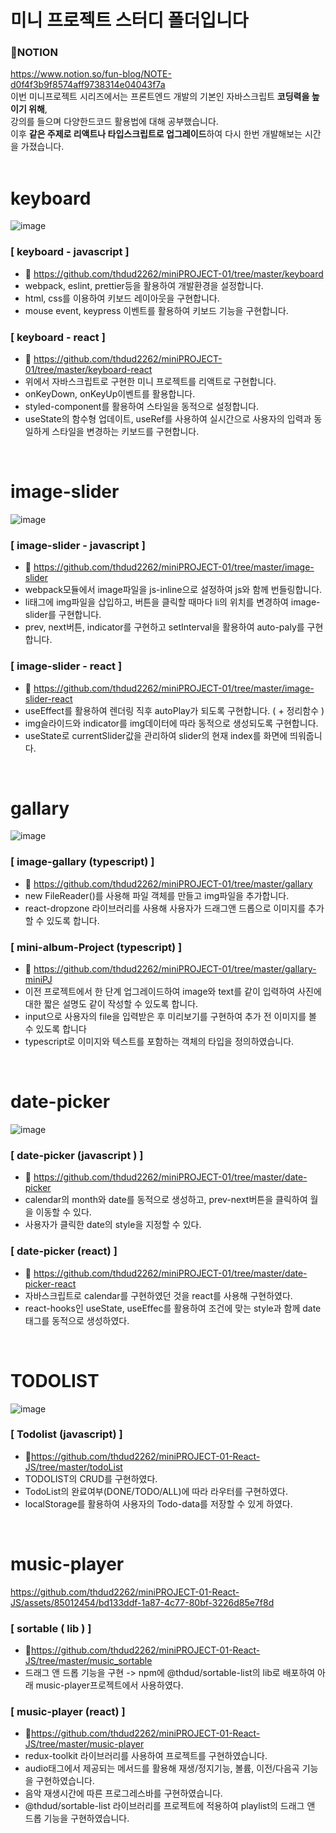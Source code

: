 # 미니 프로젝트 스터디 폴더입니다
### 📕NOTION <br> 
https://www.notion.so/fun-blog/NOTE-d0f4f3b9f8574aff9738314e04043f7a <br>
이번 미니프로젝트 시리즈에서는 프론트엔드 개발의 기본인 자바스크립트 **코딩력을 높이기 위해**,<br>
강의를 들으며 다양한드코드 활용법에 대해 공부했습니다. <br>
이후 **같은 주제로 리액트나 타입스크립트로 업그레이드**하여 다시 한번 개발해보는 시간을 가졌습니다.<br>
<br>

# keyboard
![image](https://user-images.githubusercontent.com/85012454/233993113-8010f9ec-94f2-4db7-988f-e94194a39079.png)
### [ keyboard - javascript ]
- 🔎 https://github.com/thdud2262/miniPROJECT-01/tree/master/keyboard
- webpack, eslint, prettier등을 활용하여 개발환경을 설정합니다.
- html, css를 이용하여 키보드 레이아웃을 구현합니다.
- mouse event, keypress 이벤트를 활용하여 키보드 기능을 구현합니다.

### [ keyboard - react ]
- 🔎 https://github.com/thdud2262/miniPROJECT-01/tree/master/keyboard-react
- 위에서 자바스크립트로 구현한 미니 프로젝트를 리액트로 구현합니다.
- onKeyDown, onKeyUp이벤트를 활용합니다. 
- styled-component를 활용하여 스타일을 동적으로 설정합니다.
- useState의 함수형 업데이트, useRef를 사용하여 실시간으로 사용자의 입력과 동일하게 스타일을 변경하는 키보드를 구현합니다.
<br>

# image-slider
![image](https://user-images.githubusercontent.com/85012454/233810284-7039c23c-d3d9-4b2a-ade0-f99e128c3ee8.png)
### [ image-slider - javascript ]
- 🔎 https://github.com/thdud2262/miniPROJECT-01/tree/master/image-slider
- webpack모듈에서 image파일을 js-inline으로 설정하여 js와 함께 번들링합니다.
- li태그에 img파일을 삽입하고, 버튼을 클릭할 때마다 li의 위치를 변경하여 image-slider를 구현합니다.
- prev, next버튼, indicator를 구현하고 setInterval을 활용하여 auto-paly를 구현합니다.

### [ image-slider - react ]
- 🔎 https://github.com/thdud2262/miniPROJECT-01/tree/master/image-slider-react
- useEffect를 활용하여 렌더링 직후 autoPlay가 되도록 구현합니다. ( + 정리함수 )
- img슬라이드와 indicator를 img데이터에 따라 동적으로 생성되도록 구현합니다.
- useState로 currentSlider값을 관리하여 slider의 현재 index를 화면에 띄워줍니다.
<br>

# gallary
![image](https://user-images.githubusercontent.com/85012454/236586423-7a816b4b-1409-4d3c-9101-f3c28f02c6c8.png)

### [ image-gallary (typescript) ]
- 🔎 https://github.com/thdud2262/miniPROJECT-01/tree/master/gallary
- new FileReader()를 사용해 파일 객체를 만들고 img파일을 추가합니다.
- react-dropzone 라이브러리를 사용해 사용자가 드래그앤 드롭으로 이미지를 추가할 수 있도록 합니다.

### [ mini-album-Project (typescript) ]
- 🔎 https://github.com/thdud2262/miniPROJECT-01/tree/master/gallary-miniPJ
- 이전 프로젝트에서 한 단계 업그레이드하여 image와 text를 같이 입력하여 사진에 대한 짧은 설명도 같이 작성할 수 있도록 합니다.
- input으로 사용자의 file을 입력받은 후 미리보기를 구현하여 추가 전 이미지를 볼 수 있도록 합니다
- typescript로 이미지와 텍스트를 포함하는 객체의 타입을 정의하였습니다.
<br>

# date-picker
![image](https://github.com/thdud2262/miniPROJECT-01/assets/85012454/45bec232-ed5b-4d93-a296-80bb49e68187)

### [ date-picker (javascript ) ]
- 🔎 https://github.com/thdud2262/miniPROJECT-01/tree/master/date-picker
- calendar의 month와 date를 동적으로 생성하고, prev-next버튼을 클릭하여 월을 이동할 수 있다.
- 사용자가 클릭한 date의 style을 지정할 수 있다.  

### [ date-picker (react) ]
- 🔎 https://github.com/thdud2262/miniPROJECT-01/tree/master/date-picker-react
- 자바스크립트로 calendar를 구현하였던 것을 react를 사용해 구현하였다. 
- react-hooks인 useState, useEffec를 활용하여 조건에 맞는 style과 함께 date태그를 동적으로 생성하였다.
<br>

# TODOLIST
![image](https://github.com/thdud2262/miniPROJECT-01-React-JS/assets/85012454/8cd1f7ca-680d-4924-908f-e17985e0219d)


### [ Todolist (javascript) ]
- 🔎https://github.com/thdud2262/miniPROJECT-01-React-JS/tree/master/todoList
- TODOLIST의 CRUD를 구현하였다.
- TodoList의 완료여부(DONE/TODO/ALL)에 따라 라우터를 구현하였다.
- localStorage를 활용하여 사용자의 Todo-data를 저장할 수 있게 하였다.
<br>

# music-player
https://github.com/thdud2262/miniPROJECT-01-React-JS/assets/85012454/bd133ddf-1a87-4c77-80bf-3226d85e7f8d

### [ sortable ( lib ) ]
- 🔎https://github.com/thdud2262/miniPROJECT-01-React-JS/tree/master/music_sortable
- 드래그 앤 드롭 기능을 구현 -> npm에 @thdud/sortable-list의 lib로 배포하여 아래 music-player프로젝트에서 사용하였다. 

### [ music-player (react) ]
- 🔎https://github.com/thdud2262/miniPROJECT-01-React-JS/tree/master/music-player
- redux-toolkit 라이브러리를 사용하여 프로젝트를 구현하였습니다.
- audio태그에서 제공되는 메서드를 활용해 재생/정지기능, 볼륨, 이전/다음곡 기능을 구현하였습니다.
- 음악 재생시간에 따른 프로그레스바를 구현하였습니다.
- @thdud/sortable-list 라이브러리를 프로젝트에 적용하여 playlist의 드래그 앤 드롭 기능을 구현하였습니다.
